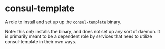 # consul-template

A role to install and set up up the [`consul-template`](https://github.com/hashicorp/consul-template) binary.

Note: this only installs the binary, and does not set up any sort of daemon.
It is primarily meant to be a dependent role by services that need to utilize consul-template in their own ways.
